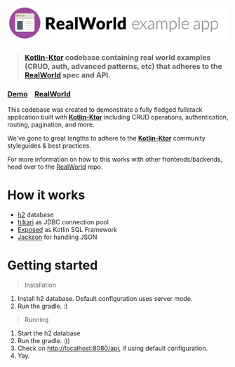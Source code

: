 # ![RealWorld Example App](logo.png)

> ### [Kotlin-Ktor](https://github.com/kotlin/ktor) codebase containing real world examples (CRUD, auth, advanced patterns, etc) that adheres to the [RealWorld](https://github.com/gothinkster/realworld) spec and API.


### [Demo](https://github.com/gothinkster/realworld)&nbsp;&nbsp;&nbsp;&nbsp;[RealWorld](https://github.com/gothinkster/realworld)


This codebase was created to demonstrate a fully fledged fullstack application built with **[Kotlin-Ktor](https://github.com/kotlin/ktor)** including CRUD operations, authentication, routing, pagination, and more.

We've gone to great lengths to adhere to the **[Kotlin-Ktor](https://github.com/kotlin/ktor)** community styleguides & best practices.

For more information on how to this works with other frontends/backends, head over to the [RealWorld](https://github.com/gothinkster/realworld) repo.

# How it works

- [h2](https://h2database.com/html/main.html) database
- [hikari](https://github.com/brettwooldridge/HikariCP) as JDBC connection pool
- [Exposed](https://github.com/JetBrains/Exposed/) as Kotlin SQL Framework
- [Jackson](https://github.com/FasterXML/jackson) for handling JSON

# Getting started

> Installation

1. Install h2 database. Default configuration uses server mode.
2. Run the gradle. :)

> Running

1. Start the h2 database
2. Run the gradle. :))
3. Check on [http://localhost:8080/api](http:localhost:8080/api), if using default configuration. 
4. Yay.
